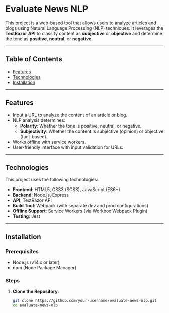 # **Evaluate News NLP**

This project is a web-based tool that allows users to analyze articles and blogs using Natural Language Processing (NLP) techniques. It leverages the **TextRazor API** to classify content as **subjective** or **objective** and determine the tone as **positive**, **neutral**, or **negative**.

---

## **Table of Contents**
- [Features](#features)
- [Technologies](#technologies)
- [Installation](#installation)
---

## **Features**
- Input a URL to analyze the content of an article or blog.
- NLP analysis determines:
  - **Polarity**: Whether the tone is positive, neutral, or negative.
  - **Subjectivity**: Whether the content is subjective (opinion) or objective (fact-based).
- Works offline with service workers.
- User-friendly interface with input validation for URLs.

---

## **Technologies**
This project uses the following technologies:
- **Frontend**: HTML5, CSS3 (SCSS), JavaScript (ES6+)
- **Backend**: Node.js, Express
- **API**: TextRazor API
- **Build Tool**: Webpack (with separate dev and prod configurations)
- **Offline Support**: Service Workers (via Workbox Webpack Plugin)
- **Testing**: Jest

---

## **Installation**

### **Prerequisites**
- Node.js (v14.x or later)
- npm (Node Package Manager)

### **Steps**

1. **Clone the Repository**:
   ```bash
   git clone https://github.com/your-username/evaluate-news-nlp.git
   cd evaluate-news-nlp
